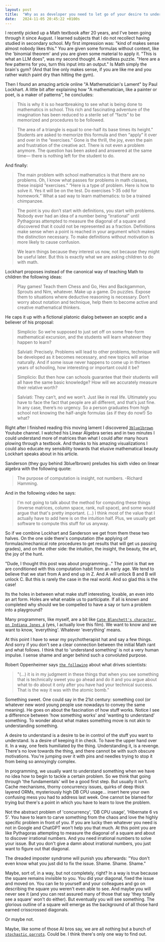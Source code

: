 ```yaml
---
layout: post
title:  "Why as as developer you need to let go of your desire to understand everything"
date:   2024-11-05 20:45:22 +0100s
---
```


I recently picked up a Math textbook after 20 years, and I've been going through it since August. I learned subjects that I do not recollect having studied in secondary school. My first impression was: "kind of makes sense almost nobody likes this." You are given some formulas without context, like the 'binomial theorem' and you are given some material to apply it. "This is what an LLM does", was my second thought. A mindless puzzle. "Here are a few patterns for you, turn this input into an output." Is Math simply the brain's gym? (And that line only makes sense, if you are like me and you rather watch paint dry than hitting the gym).

Then I found an amazing article online "A Mathematician's Lament" by Paul Lockhart. A little bit after explaining how "A mathematician, like a painter or poet, is a maker of patterns", he concludes:
> This is why it is so heartbreaking to see what is being done to mathematics in school. This rich and fascinating adventure of the imagination has been reduced to a sterile set of “facts” to be memorized and procedures to be followed.  

> The area of a triangle is equal to one-half its base times its height.” Students are asked to memorize this formula and then “apply” it over and over in the “exercises.” Gone is the thrill, the joy, even the pain and frustration of the creative act. There is not even a problem anymore. The question has been asked and answered at the same time— there is nothing left for the student to do.

And finally:
> The main problem with school mathematics is that there are no problems. Oh, I know what passes for problems in math classes, these insipid “exercises.” “Here is a type of problem. Here is how to solve it. Yes it will be on the test. Do exercises 1-35 odd for homework.” What a sad way to learn mathematics: to be a trained chimpanzee.  

> The point is you don’t start with definitions, you start with problems. Nobody ever had an idea of a number being “irrational” until Pythagoras attempted to measure the diagonal of a square and discovered that it could not be represented as a fraction. Definitions make sense when a point is reached in your argument which makes the distinction necessary. To make definitions without motivation is more likely to cause confusion.  

> We learn things because they interest us now, not because they might be useful later. But this is exactly what we are asking children to do with math.  

Lockhart proposes instead of the canonical way of teaching Math to children the following ideas:
> Play games! Teach them Chess and Go, Hex and Backgammon, Sprouts and Nim, whatever. Make up a game. Do puzzles. Expose them to situations where deductive reasoning is necessary. Don’t worry about notation and technique, help them to become active and creative mathematical thinkers.

He caps it up with a fictional platonic dialog between an sceptic and a believer of his proposal:
> Simplicio: So we’re supposed to just set off on some free-form mathematical excursion, and the students will learn whatever they happen to learn?  

> Salviati: Precisely. Problems will lead to other problems, technique will be developed as it becomes necessary, and new topics will arise naturally. And if some issue never happens to come up in thirteen years of schooling, how interesting or important could it be?  

> Simplicio: But then how can schools guarantee that their students will all have the same basic knowledge? How will we accurately measure their relative worth?  

> Salviati: They can’t, and we won’t. Just like in real life. Ultimately you have to face the fact that people are all different, and that’s just fine. In any case, there’s no urgency. So a person graduates from high school not knowing the half-angle formulas (as if they do now!) So what? 

Right after I finished reading this moving lament I discovered [`3blue1brown`][3blue1brown] Youtube channel. I watched his Linear Algebra series and in two minutes I could understand more of matrices than what I could after many hours plowing through a textbook. And thanks to his amazing visualizations I could also educate my sensibility towards that elusive mathematical beauty Lockhart speaks about in his article. 

Sanderson (they guy behind 3blue1brown) preludes his sixth video on linear algebra with the following quote:
> The purpose of computation is insight, not numbers. -Richard Hamming.

And in the following video he says:
> I'm not going to talk about the method for computing these things (inverse matrices, column space, rank, null space), and some would argue that that's pretty important. (...) I think most of the value that I actually have to add here is on the intuition half. Plus, we usually get software to compute this stuff for us anyway.

So if we combine Lockhart and Sanderson we get from them these two halves. On the one side there's computation (the applying of formulas/mechanical rote procedures to get results that will get us passing grades), and on the other side: the intuition, the insight, the beauty, the art, the joy of the hunt.

"Dude, I thought this post was about programming..." The point is that we are conditioned with this computation habit from an early age. We tend to believe that we start from A and end up in Z. And A will unlock B and B will unlock C. But this is rarely the case in the real world. And so glad this is the case!

Its the holes in between what make stuff interesting, lovable, an even into an art form. Holes are what enable us to participate. If all is known and completed why should we be compelled to have a say or turn a problem into a playground?

Many programmers, like myself, are a bit like [`Cate Blanchett's character on Indiana Jones 4`][I want to know] (yes, I actually love this film). We want to know and we want to know, 'everything'. Whatever 'everything' means. 

At this point I have to wear my psychotherapist hat and say a few things. And sorry if you don't see a clear connection between the initial Math rant and what follows. I think that to 'understand something' is not a very human impulse. I sense shame and anger behind such a convoluted purpose. 

Robert Oppenheimer says [`the following`][sweet] about what drives scientists:
> "(...) it is in my judgment in these things that when you see something that is technically sweet you go ahead and do it and you argue about what to do about it only after you have had your technical success. That is the way it was with the atomic bomb."

Something sweet. One could say in the 21st century: something cool (or whatever new word young people use nowadays to convey the same meaning). He goes on about the fascination of how stuff works. Notice I see a difference between 'how something works' and 'wanting to understand' something. To wonder about what makes something move is not akin to understanding something. 

A desire to understand is a desire to be in control of the stuff you want to understand. Is a desire of keeping it in check. To have the upper hand over it. In a way, one feels humiliated by the thing. Understanding it, is a revenge. There's no love towards the thing, and there cannot be with such obscure motivations. You're jumping over it with pins and needles trying to stop it from being so annoyingly complex.

In programming, we usually want to understand something when we have no idea how to begin to tackle a certain problem. So we think that going through 'the fundamentals' will be a good first step. But usually it isn't. Cache mechanisms, thorny concurrency issues, quirks of deep thick layered ORMs, mysteriously high DB CPU usage... insert here your own confusing mess you had to address last week. One cannot be blamed for trying but there's a point in which you have to learn to love the problem.

Not the abstract problem of 'concurrency', 'DB CPU usage', 'Hibernate 6 vs 5'. You have to learn to carve something from the chaos and love the highly specific problem in front of you. If you are lucky then whatever you need is not in Google and ChatGPT won't help you that much. At this point you are like Pythagoras attempting to measure the diagonal of a square and about to discover irrational numbers. And you need irrational numbers to solve your issue. But you don't give a damn about irrational numbers, you just want to figure out that diagonal. 

The dreaded imposter syndrome will punish you afterwards: "You don't even know what you just did to fix the issue. Shame. Shame. Shame." 

Maybe, sort of, in a way, but not completely, right? In a way is true because the square remains invisible to you. You did your diagonal, fixed the issue and moved on. You can lie to yourself and your colleagues and go on describing the square you weren't even able to see. And maybe you will never see it (and you can rest assured many of those that say 'they totally see a square' won't do either). But eventually you will see something. The glorious outline of a square will emerge as the background of all those hard earned crisscrossed diagonals. 

Or maybe not. 

Maybe, like some of those AI bros say, we are all nothing but a bunch of [`stochastic parrots`][parrots]. Could be. I think there's only one way to find out. 

[3blue1brown]: https://www.youtube.com/@3blue1brown
[I want to know]: https://www.youtube.com/watch?v=ohnkD-gjNVQ
[sweet]: https://ask.metafilter.com/263561/What-did-Robert-Oppenheimer-say-about-scientists-drive-to-get-results
[parrots]: https://en.wikipedia.org/wiki/Stochastic_parrot